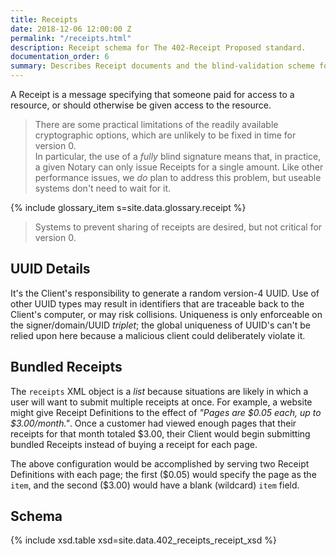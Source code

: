 ```yaml
---
title: Receipts
date: 2018-12-06 12:00:00 Z
permalink: "/receipts.html"
description: Receipt schema for The 402-Receipt Proposed standard.
documentation_order: 6
summary: Describes Receipt documents and the blind-validation scheme for them. Includes the XML schema.
---
```


A Receipt is a message specifying that someone paid for access to a resource, or should otherwise be given access to the resource.

> There are some practical limitations of the readily available cryptographic options, which are unlikely to be fixed in time for version 0.  
> In particular, the use of a _fully_ blind signature means that, in practice, a given Notary can only issue Receipts for a single amount.
> Like other performance issues, we _do_ plan to address this problem, but useable systems don't need to wait for it.

{% include glossary_item s=site.data.glossary.receipt %}

> Systems to prevent sharing of receipts are desired, but not critical for version 0.

## UUID Details
It's the Client's responsibility to generate a random version-4 UUID.
Use of other UUID types may result in identifiers that are traceable back to the Client's computer, or may risk collisions.
Uniqueness is only enforceable on the signer/domain/UUID _triplet_;
the global uniqueness of UUID's can't be relied upon here because a malicious client could deliberately violate it.

## Bundled Receipts

The `receipts` XML object is a _list_ because situations are likely in which a user will want to submit multiple
receipts at once.
For example, a website might give Receipt Definitions to the effect of _"Pages are \$0.05 each, up to \$3.00/month."_. 
Once a customer had viewed enough pages that their receipts for that month totaled \$3.00, 
their Client would begin submitting bundled Receipts instead of buying a receipt for each page.

The above configuration would be accomplished by serving two Receipt Definitions with each page;
the first (\$0.05) would specify the page as the `item`, and the second (\$3.00) would have a blank (wildcard) `item`
field.

## Schema

{% include xsd.table xsd=site.data.402_receipts_receipt_xsd %}
